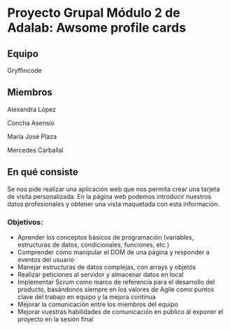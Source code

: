 # Proyecto Grupal Módulo 2 de Adalab: Awsome profile cards

## Equipo

Gryffincode

## Miembros

Alexandra López

Concha Asensio

María José Plaza

Mercedes Carballal

## En qué consiste

Se nos pide realizar una aplicación web que nos permita crear una tarjeta de visita personalizada.
En la página web podemos introducir nuestros datos profesionales y obtener una vista maquetada con esta información.

### Objetivos:

- Aprender los conceptos básicos de programación (variables, estructuras de datos, condicionales, funciones, etc.)
- Comprender cómo manipular el DOM de una página y responder a eventos del usuario
- Manejar estructuras de datos complejas, con arrays y objetos
- Realizar peticiones al servidor y almacenar datos en local
- Implementar Scrum como marco de referencia para el desarrollo del producto, basándonos siempre en los valores de Agile como puntos clave del trabajo en equipo y la mejora continua
- Mejorar la comunicación entre los miembros del equipo
- Mejorar vuestras habilidades de comunicación en público al exponer el proyecto en la sesión final

